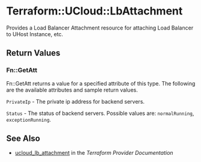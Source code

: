 # Terraform::UCloud::LbAttachment

Provides a Load Balancer Attachment resource for attaching Load Balancer to UHost Instance, etc.

## Return Values

### Fn::GetAtt

Fn::GetAtt returns a value for a specified attribute of this type. The following are the available attributes and sample return values.

`PrivateIp` - The private ip address for backend servers.

`Status` - The status of backend servers. Possible values are: `normalRunning`, `exceptionRunning`.

## See Also

* [ucloud_lb_attachment](https://www.terraform.io/docs/providers/ucloud/r/lb_attachment.html) in the _Terraform Provider Documentation_